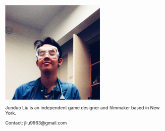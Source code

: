 <!-- about.html -->


<!-- Content -->
<img src="me.jpg" alt="Junduo Liu's Profile Image" width="300" height="300">
<p>Junduo Liu is an independent game designer and filmmaker based in New York. </p>
<p>Contact: jliu9963@gmail.com </p>
